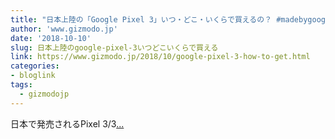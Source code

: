 ```yaml
---
title: "日本上陸の「Google Pixel 3」いつ・どこ・いくらで買えるの？ #madebygoogle"
author: 'www.gizmodo.jp'
date: '2018-10-10'
slug: 日本上陸のgoogle-pixel-3いつどこいくらで買える
link: https://www.gizmodo.jp/2018/10/google-pixel-3-how-to-get.html
categories:
- bloglink
tags:
  - gizmodojp
---
```


日本で発売されるPixel 3/3[... <i class="fas fa-external-link-alt"></i>](https://www.gizmodo.jp/2018/10/google-pixel-3-how-to-get.html)

